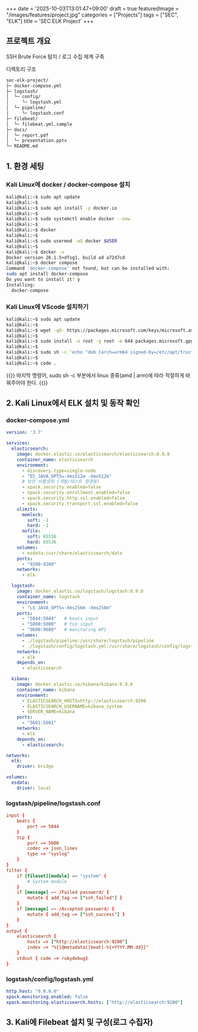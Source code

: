 +++
date = '2025-10-03T13:01:47+09:00'
draft = true
featuredImage = "/images/features/project.jpg"
categories = ["Projects"]
tags = ["SEC", "ELK"]
title = 'SEC ELK Project'
+++

## 프로젝트 개요

SSH Brute Force 탐지 / 로그 수집 체계 구축

디렉토리 구조

```bash
sec-elk-project/
├─ docker-compose.yml
├─ logstash/
│  └─ config/
│     └─ logstash.yml
│  └─ pipeline/
│     └─ logstash.conf
├─ filebeat/
│  └─ filebeat.yml.sample
├─ docs/
│  └─ report.pdf
│  └─ presentation.pptx
└─ README.md
```

## 1. 환경 세팅

### Kali Linux에 docker / docker-compose 설치

```bash
kali@kali:~$ sudo apt update
kali@kali:~$
kali@kali:~$ sudo apt install -y docker.io
kali@kali:~$
kali@kali:~$ sudo systemctl enable docker --now
kali@kali:~$
kali@kali:~$ docker
kali@kali:~$
kali@kali:~$ sudo usermod -aG docker $USER
kali@kali:~$
kali@kali:~$ docker -v
Docker version 26.1.5+dfsg1, build ad a72d7cd
kali@kali:~$ docker compose
Command 'docker-compose' not found, but can be installed with:
sudo apt install docker-compose
Do you want to install it? y
Installing:
  docker-compose
```

### Kali Linux에 VScode 설치하기

```bash
kali@kali:~$ sudo apt update
kali@kali:~$
kali@kali:~$ wget -qO- https://packages.microsoft.com/keys/microsoft.asc | gpg --dearmor > packages.microsoft.gpg
kali@kali:~$
kali@kali:~$ sudo install -o root -g root -m 644 packages.microsoft.gpg /etc/apt/trusted.gpg.d/
kali@kali:~$
kali@kali:~$ sudo sh -c 'echo "deb [arch=arm64 signed-by=/etc/apt/trusted.gpg.d/packages.microsoft.gpg] https://packages.microsoft.com/repos/vscode/ stable main" > /etc/apt/sources.list.d/vscode.list'
kali@kali:~$
kali@kali:~$ code .
```

{{<admonition warning>}}
마지막 명령어, sudo sh -c 부분에서 linux 종류(amd | arm)에 따라 적절하게 바꿔주어야 한다.
{{</admonition>}}

## 2. Kali Linux에서 ELK 설치 및 동작 확인

### docker-compose.yml

```yaml
version: '3.7'

services:
  elasticsearch:
    image: docker.elastic.co/elasticsearch/elasticsearch:8.9.0
    container_name: elasticsearch
    environment:
      - discovery.type=single-node
      - "ES_JAVA_OPTS=-Xms512m -Xmx512m"
      # 보안 비활성화 (개발/테스트 환경용)
      - xpack.security.enabled=false
      - xpack.security.enrollment.enabled=false
      - xpack.security.http.ssl.enabled=false
      - xpack.security.transport.ssl.enabled=false
    ulimits:
      memlock:
        soft: -1
        hard: -1
      nofile:
        soft: 65536
        hard: 65536
    volumes:
      - esdata:/usr/share/elasticsearch/data
    ports:
      - "9200:9200"
    networks:
      - elk

  logstash:
    image: docker.elastic.co/logstash/logstash:8.9.0
    container_name: logstash
    environment:
      - "LS_JAVA_OPTS=-Xms256m -Xmx256m"
    ports:
      - "5044:5044"   # beats input
      - "5000:5000"   # tcp input
      - "9600:9600"   # monitoring API
    volumes:
      - ./logstash/pipeline:/usr/share/logstash/pipeline
      - ./logstash/config/logstash.yml:/usr/share/logstash/config/logstash.yml
    networks:
      - elk
    depends_on:
      - elasticsearch

  kibana:
    image: docker.elastic.co/kibana/kibana:8.9.0
    container_name: kibana
    environment:
      - ELASTICSEARCH_HOSTS=http://elasticsearch:9200
      - ELASTICSEARCH_USERNAME=kibana_system
      - SERVER_NAME=kibana
    ports:
      - "5601:5601"
    networks:
      - elk
    depends_on:
      - elasticsearch:

networks:
  elk:
    driver: bridge

volumes:
  esdata:
    driver: local
```

### logstash/pipeline/logstash.conf

```conf
input {
    beats {
        port => 5044
    }
    tcp {
        port => 5000
        codec => json_lines
        type => "syslog"
    }
}
filter {
    if [fileset][module] == "system" {
        # System module
    }
    if [message] =~ /Failed password/ {
        mutate { add_tag => ["ssh_failed"] }
    }
    if [message] =~ /Accepted password/ {
        mutate { add_tag => ["ssh_success"] }
    }
}
output {
    elasticsearch {
        hosts => ["http://elasticsearch:9200"]
        index => "%{[@metadata][beat]-%{+YYYY.MM.dd}}"
    }
    stdout { code => rubydebug}
}
```

### logstash/config/logstash.yml

```yaml
http.host: "0.0.0.0"
xpack.monitoring.enabled: false
xpack.monitoring.elasticsearch.hosts: ["http://elasticsearch:9200"]
```

## 3. Kali에 Filebeat 설치 및 구성(로그 수집자)
